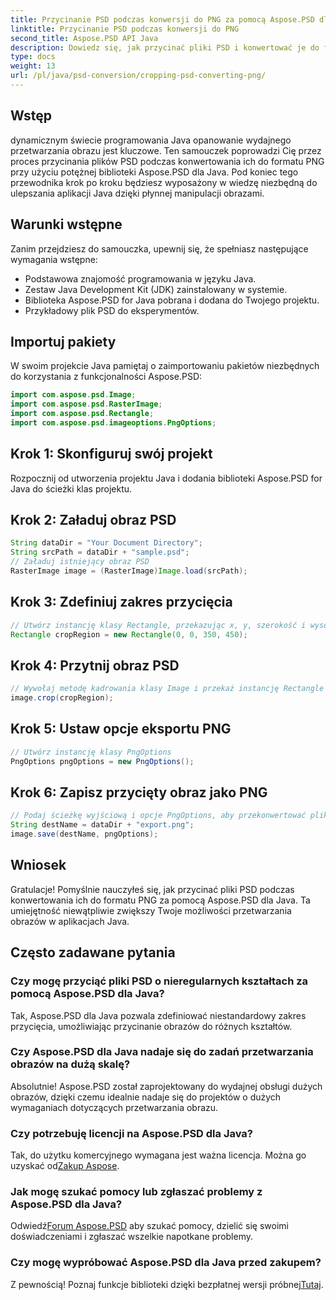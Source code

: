```yaml
---
title: Przycinanie PSD podczas konwersji do PNG za pomocą Aspose.PSD dla Java
linktitle: Przycinanie PSD podczas konwersji do PNG
second_title: Aspose.PSD API Java
description: Dowiedz się, jak przycinać pliki PSD i konwertować je do formatu PNG za pomocą Aspose.PSD dla Java. Ulepsz swoje aplikacje Java dzięki wydajnemu przetwarzaniu obrazów.
type: docs
weight: 13
url: /pl/java/psd-conversion/cropping-psd-converting-png/
---
```

## Wstęp
dynamicznym świecie programowania Java opanowanie wydajnego przetwarzania obrazu jest kluczowe. Ten samouczek poprowadzi Cię przez proces przycinania plików PSD podczas konwertowania ich do formatu PNG przy użyciu potężnej biblioteki Aspose.PSD dla Java. Pod koniec tego przewodnika krok po kroku będziesz wyposażony w wiedzę niezbędną do ulepszania aplikacji Java dzięki płynnej manipulacji obrazami.
## Warunki wstępne
Zanim przejdziesz do samouczka, upewnij się, że spełniasz następujące wymagania wstępne:
- Podstawowa znajomość programowania w języku Java.
- Zestaw Java Development Kit (JDK) zainstalowany w systemie.
- Biblioteka Aspose.PSD for Java pobrana i dodana do Twojego projektu.
- Przykładowy plik PSD do eksperymentów.
## Importuj pakiety
W swoim projekcie Java pamiętaj o zaimportowaniu pakietów niezbędnych do korzystania z funkcjonalności Aspose.PSD:
```java
import com.aspose.psd.Image;
import com.aspose.psd.RasterImage;
import com.aspose.psd.Rectangle;
import com.aspose.psd.imageoptions.PngOptions;
```
## Krok 1: Skonfiguruj swój projekt
Rozpocznij od utworzenia projektu Java i dodania biblioteki Aspose.PSD for Java do ścieżki klas projektu.
## Krok 2: Załaduj obraz PSD
```java
String dataDir = "Your Document Directory";
String srcPath = dataDir + "sample.psd";
// Załaduj istniejący obraz PSD
RasterImage image = (RasterImage)Image.load(srcPath);
```
## Krok 3: Zdefiniuj zakres przycięcia
```java
// Utwórz instancję klasy Rectangle, przekazując x, y, szerokość i wysokość
Rectangle cropRegion = new Rectangle(0, 0, 350, 450);
```
## Krok 4: Przytnij obraz PSD
```java
// Wywołaj metodę kadrowania klasy Image i przekaż instancję Rectangle
image.crop(cropRegion);
```
## Krok 5: Ustaw opcje eksportu PNG
```java
// Utwórz instancję klasy PngOptions
PngOptions pngOptions = new PngOptions();
```
## Krok 6: Zapisz przycięty obraz jako PNG
```java
// Podaj ścieżkę wyjściową i opcje PngOptions, aby przekonwertować plik PSD na format PNG i zapisać wynik
String destName = dataDir + "export.png";
image.save(destName, pngOptions);
```
## Wniosek
Gratulacje! Pomyślnie nauczyłeś się, jak przycinać pliki PSD podczas konwertowania ich do formatu PNG za pomocą Aspose.PSD dla Java. Ta umiejętność niewątpliwie zwiększy Twoje możliwości przetwarzania obrazów w aplikacjach Java.
## Często zadawane pytania
### Czy mogę przyciąć pliki PSD o nieregularnych kształtach za pomocą Aspose.PSD dla Java?
Tak, Aspose.PSD dla Java pozwala zdefiniować niestandardowy zakres przycięcia, umożliwiając przycinanie obrazów do różnych kształtów.
### Czy Aspose.PSD dla Java nadaje się do zadań przetwarzania obrazów na dużą skalę?
Absolutnie! Aspose.PSD został zaprojektowany do wydajnej obsługi dużych obrazów, dzięki czemu idealnie nadaje się do projektów o dużych wymaganiach dotyczących przetwarzania obrazu.
### Czy potrzebuję licencji na Aspose.PSD dla Java?
 Tak, do użytku komercyjnego wymagana jest ważna licencja. Można go uzyskać od[Zakup Aspose](https://purchase.aspose.com/buy).
### Jak mogę szukać pomocy lub zgłaszać problemy z Aspose.PSD dla Java?
 Odwiedź[Forum Aspose.PSD](https://forum.aspose.com/c/psd/34) aby szukać pomocy, dzielić się swoimi doświadczeniami i zgłaszać wszelkie napotkane problemy.
### Czy mogę wypróbować Aspose.PSD dla Java przed zakupem?
 Z pewnością! Poznaj funkcje biblioteki dzięki bezpłatnej wersji próbnej[Tutaj](https://releases.aspose.com/).